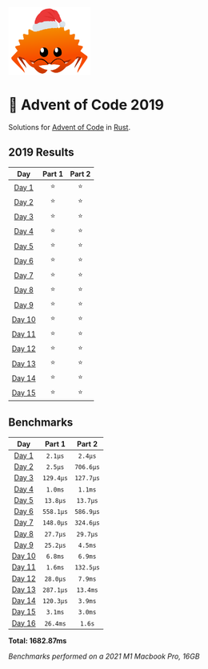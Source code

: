 <img src="./.assets/christmas_ferris.png" width="164">

# 🎄 Advent of Code 2019

Solutions for [Advent of Code](https://adventofcode.com/) in [Rust](https://www.rust-lang.org/).

<!--- advent_readme_stars table --->
## 2019 Results

| Day | Part 1 | Part 2 |
| :---: | :---: | :---: |
| [Day 1](https://adventofcode.com/2019/day/1) | ⭐ | ⭐ |
| [Day 2](https://adventofcode.com/2019/day/2) | ⭐ | ⭐ |
| [Day 3](https://adventofcode.com/2019/day/3) | ⭐ | ⭐ |
| [Day 4](https://adventofcode.com/2019/day/4) | ⭐ | ⭐ |
| [Day 5](https://adventofcode.com/2019/day/5) | ⭐ | ⭐ |
| [Day 6](https://adventofcode.com/2019/day/6) | ⭐ | ⭐ |
| [Day 7](https://adventofcode.com/2019/day/7) | ⭐ | ⭐ |
| [Day 8](https://adventofcode.com/2019/day/8) | ⭐ | ⭐ |
| [Day 9](https://adventofcode.com/2019/day/9) | ⭐ | ⭐ |
| [Day 10](https://adventofcode.com/2019/day/10) | ⭐ | ⭐ |
| [Day 11](https://adventofcode.com/2019/day/11) | ⭐ | ⭐ |
| [Day 12](https://adventofcode.com/2019/day/12) | ⭐ | ⭐ |
| [Day 13](https://adventofcode.com/2019/day/13) | ⭐ | ⭐ |
| [Day 14](https://adventofcode.com/2019/day/14) | ⭐ | ⭐ |
| [Day 15](https://adventofcode.com/2019/day/15) | ⭐ | ⭐ |
<!--- advent_readme_stars table --->

<!--- benchmarking table --->
## Benchmarks

| Day | Part 1 | Part 2 |
| :---: | :---: | :---:  |
| [Day 1](./src/bin/01.rs) | `2.1µs` | `2.4µs` |
| [Day 2](./src/bin/02.rs) | `2.5µs` | `706.6µs` |
| [Day 3](./src/bin/03.rs) | `129.4µs` | `127.7µs` |
| [Day 4](./src/bin/04.rs) | `1.0ms` | `1.1ms` |
| [Day 5](./src/bin/05.rs) | `13.8µs` | `13.7µs` |
| [Day 6](./src/bin/06.rs) | `558.1µs` | `586.9µs` |
| [Day 7](./src/bin/07.rs) | `148.0µs` | `324.6µs` |
| [Day 8](./src/bin/08.rs) | `27.7µs` | `29.7µs` |
| [Day 9](./src/bin/09.rs) | `25.2µs` | `4.5ms` |
| [Day 10](./src/bin/10.rs) | `6.8ms` | `6.9ms` |
| [Day 11](./src/bin/11.rs) | `1.6ms` | `132.5µs` |
| [Day 12](./src/bin/12.rs) | `28.0µs` | `7.9ms` |
| [Day 13](./src/bin/13.rs) | `287.1µs` | `13.4ms` |
| [Day 14](./src/bin/14.rs) | `120.3µs` | `3.9ms` |
| [Day 15](./src/bin/15.rs) | `3.1ms` | `3.0ms` |
| [Day 16](./src/bin/16.rs) | `26.4ms` | `1.6s` |

**Total: 1682.87ms**
<!--- benchmarking table --->

*Benchmarks performed on a 2021 M1 Macbook Pro, 16GB*

